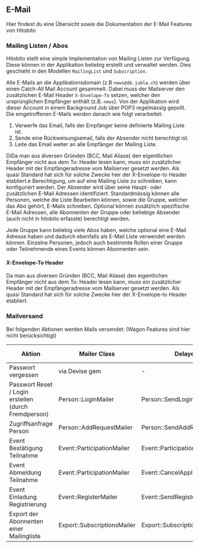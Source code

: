 ## E-Mail

Hier findest du eine Übersicht sowie die Dokumentation der E-Mail Features von Hitobito

### Mailing Listen / Abos

Hitobito stellt eine simple Implementation von Mailing Listen zur Verfügung. Diese können in der 
Applikation beliebig erstellt und verwaltet werden. Dies geschieht in den Modellen `MailingList` 
und `Subscription`.

Alle E-Mails an die Applikationsdomain (z.B `news@db.jubla.ch`) werden über einen Catch-All Mail 
Account gesammelt. Dabei muss der Mailserver den zusätzlichen E-Mail Header `X-Envelope-To` setzen, 
welcher den ursprünglichen Empfänger enthält (z.B. `news`). Von der Applikation wird dieser Account 
in einem Background Job über POP3 regelmässig gepollt. Die eingetroffenen E-Mails werden danach wie 
folgt verarbeitet:

1. Verwerfe das Email, falls der Empfänger keine definierte Mailing Liste ist.
1. Sende eine Rückweisungsemail, falls der Absender nicht berechtigt ist.
1. Leite das Email weiter an alle Empfänger der Mailing Liste.

DiDa man aus diversen Gründen (BCC, Mail Aliase) den eigentlichen Empfänger nicht aus dem To: Header lesen kann, muss ein zusätzlicher Header mit der Empfängeradresse vom Mailserver gesetzt werden. Als quasi Standard hat sich für solche Zwecke hier der X-Envelope-to Header etabliert.e Berechtigung, um auf eine Mailing Liste zu schreiben, kann konfiguriert werden. Der Absender 
wird über seine Haupt- oder zusätzlichen E-Mail Adressen identifiziert. Standardmässig können alle 
Personen, welche die Liste Bearbeiten können, sowie die Gruppe, welcher das Abo gehört, E-Mails 
schreiben. Optional können zusätzlich spezifische E-Mail Adressen, alle Abonnenten der Gruppe oder 
beliebige Absender (auch nicht in hitobito erfasste) berechtigt werden. 

Jede Gruppe kann beliebig viele Abos haben, welche optional eine E-Mail Adresse 
haben und dadurch ebenfalls als E-Mail Liste verwendet werden können. Einzelne Personen, jedoch auch 
bestimmte Rollen einer Gruppe oder Teilnehmende eines Events können Abonnenten sein.

#### X-Envelope-To Header

Da man aus diversen Gründen (BCC, Mail Aliase) den eigentlichen Empfänger nicht aus dem To: Header lesen kann, muss ein zusätzlicher Header mit der Empfängeradresse vom Mailserver gesetzt werden. Als quasi Standard hat sich für solche Zwecke hier der X-Envelope-to Header etabliert.

### Mailversand

Bei folgenden Aktionen werden Mails versendet: (Wagon Features sind hier nicht berücksichtigt)

| Aktion | Mailer Class | DelayedJob | Attachment ? |
| --- | --- | --- | --- |
| Passwort vergessen | via Devise gem | - | nein |
| Passwort Reset / Login erstellen (durch Fremdperson) | Person::LoginMailer | Person::SendLoginJob | nein |
| Zugriffsanfrage Person | Person::AddRequestMailer | Person::SendAddRequestJob | nein |
| Event Bestätigung Teilnahme | Event::ParticipationMailer | Event::ParticipationConfirmationJob | ja |
| Event Abmeldung Teilnahme | Event::ParticipationMailer | Event::CancelApplicationJob | nein |
| Event Einladung Registrierung | Event::RegisterMailer | Event::SendRegisterLoginJob | nein |
| Export der Abonnenten einer Mailingliste| Export::SubscriptionsMailer | Export::SubscriptionsJob | ja |
